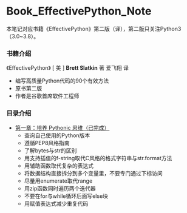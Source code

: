 # Book_EffectivePython_Note

本笔记对应书籍《EffectivePython》第二版（译），第二版只关注Python3（3.0\~3.8）。

### 书籍介绍

《EffectivePython》 [ 美 ] **Brett Slatkin** 著 爱飞翔 译  
- 编写高质量Python代码的90个有效方法  
- 原书第二版
- 作者是谷歌首席软件工程师

### 目录介绍

- [第一章：培养 Pythonic 思维（已完成）](./0.培养Pythonic思维.md)
  - 查询自己使用的Python版本
  - 遵循PEP8风格指南
  - 了解bytes与str的区别
  - 用支持插值的f-string取代C风格的格式字符串与str.format方法
  - 用辅助函数取代复杂的表达式
  - 将数据结构直接拆分到多个变量里，不要专门通过下标访问
  - 尽量用enumerate取代range
  - 用zip函数同时遍历两个迭代器
  - 不要在for与while循环后面写else块
  - 用赋值表达式减少重复代码